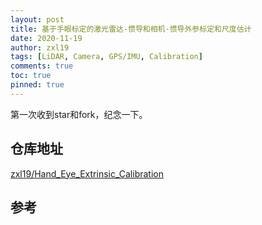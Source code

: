 ```yaml
---
layout: post
title: 基于手眼标定的激光雷达-惯导和相机-惯导外参标定和尺度估计
date: 2020-11-19
author: zxl19
tags: [LiDAR, Camera, GPS/IMU, Calibration]
comments: true
toc: true
pinned: true
---
```


第一次收到star和fork，纪念一下。

<!-- more -->

## 仓库地址

[zxl19/Hand_Eye_Extrinsic_Calibration](https://github.com/zxl19/Hand_Eye_Extrinsic_Calibration)

## 参考
